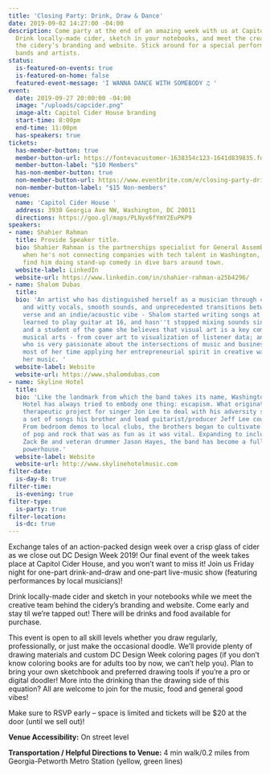 ```yaml
---
title: 'Closing Party: Drink, Draw & Dance'
date: 2019-09-02 14:27:00 -04:00
description: Come party at the end of an amazing week with us at Capitol Cider House!
  Drink locally-made cider, sketch in your notebooks, and meet the creative team behind
  the cidery’s branding and website. Stick around for a special performance of local
  bands and artists.
status:
  is-featured-on-events: true
  is-featured-on-home: false
  featured-event-message: 'I WANNA DANCE WITH SOMEBODY ♫ '
event:
  date: 2019-09-27 20:00:00 -04:00
  image: "/uploads/capcider.png"
  image-alt: Capitol Cider House branding
  start-time: 8:00pm
  end-time: 11:00pm
  has-speakers: true
tickets:
  has-member-button: true
  member-button-url: https://fontevacustomer-1638354c123-1641d839835.force.com/services/oauth2/authorize?client_id=3MVG9nthuDc9owbcOq7_07W.HriOQQPWTbMkrpOla.ajDQlTHf4_uby_mhwylcX.mJBU2O2SppTiZMS0J_HJd&response_type=code&redirect_uri=https://ikit.aiga.org/ikit_national_util/ikit-national-util-sso-redirect/&state=https%3A%2F%2Fdc.aiga.org%2Fevent%2Fclosing-party-drink-draw-dance%2F%3Fredirect_source%3Deventbrite_register
  member-button-label: "$10 Members"
  has-non-member-button: true
  non-member-button-url: https://www.eventbrite.com/e/closing-party-drink-draw-dance-tickets-71297146685
  non-member-button-label: "$15 Non-members"
venue:
  name: 'Capitol Cider House '
  address: 3930 Georgia Ave NW, Washington, DC 20011
  directions: https://goo.gl/maps/PLNyx6fYmY2EuPKP9
speakers:
- name: Shahier Rahman
  title: Provide Speaker title.
  bio: Shahier Rahman is the partnerships specialist for General Assembly DC, and
    when he's not connecting companies with tech talent in Washington, DC, you can
    find him doing stand-up comedy in dive bars around town.
  website-label: LinkedIn
  website-url: https://www.linkedin.com/in/shahier-rahman-a25b4296/
- name: Shalom Dubas
  title: 
  bio: 'An artist who has distinguished herself as a musician through charismatic
    and witty vocals, smooth sounds, and unprecedented transitions between rapid-fire
    verse and an indie/acoustic vibe - Shalom started writing songs at 10 years old,
    learned to play guitar at 16, and hasn''t stopped mixing sounds since. As an artist
    and a student of the game she believes that visual art is a key complement to
    musical arts - from cover art to visualization of listener data; and as a creative
    who is very passionate about the intersections of music and business, she spends
    most of her time applying her entrepreneurial spirit in creative ways to propel
    her music. '
  website-label: Website
  website-url: https://www.shalomdubas.com
- name: Skyline Hotel
  title: 
  bio: 'Like the landmark from which the band takes its name, Washington, DC''s Skyline
    Hotel has always tried to embody one thing: escapism. What originated as a personal
    therapeutic project for singer Jon Lee to deal with his adversity soon became
    a set of songs his brother and lead guitarist/producer Jeff Lee could not ignore.
    From bedroom demos to local clubs, the brothers began to cultivate a modern blend
    of pop and rock that was as fun as it was vital. Expanding to include organist/bassist
    Zack Be and veteran drummer Jason Hayes, the band has become a full blown pop/rock
    powerhouse.'
  website-label: Website
  website-url: http://www.skylinehotelmusic.com
filter-date:
  is-day-8: true
filter-time:
  is-evening: true
filter-type:
  is-party: true
filter-location:
  is-dc: true
---
```


Exchange tales of an action-packed design week over a crisp glass of cider as we close out DC Design Week 2019! Our final event of the week takes place at Capitol Cider House, and you won’t want to miss it! Join us Friday night for one-part drink-and-draw and one-part live-music show (featuring performances by local musicians)! 

Drink locally-made cider and sketch in your notebooks while we meet the creative team behind the cidery’s branding and website. Come early and stay til we’re tapped out! There will be drinks and food available for purchase. 

This event is open to all skill levels whether you draw regularly, professionally, or just make the occasional doodle. We’ll provide plenty of drawing materials and custom DC Design Week coloring pages (if you don’t know coloring books are for adults too by now, we can’t help you). Plan to bring your own sketchbook and preferred drawing tools if you’re a pro or digital doodler! More into the drinking than the drawing side of this equation? All are welcome to join for the music, food and general good vibes!

Make sure to RSVP early – space is limited and tickets will be $20 at the door (until we sell out)! 

**Venue Accessibility:** On street level

**Transportation / Helpful Directions to Venue:** 4 min walk/0.2 miles from Georgia-Petworth Metro Station (yellow, green lines)
